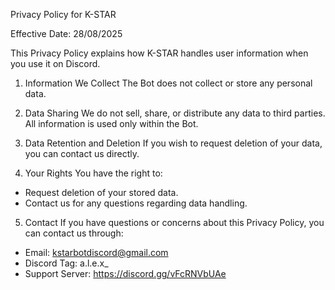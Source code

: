 Privacy Policy for K-STAR

Effective Date: 28/08/2025

This Privacy Policy explains how K-STAR handles user information when you use it on Discord.

1. Information We Collect
The Bot does not collect or store any personal data.

2. Data Sharing
We do not sell, share, or distribute any data to third parties.
All information is used only within the Bot.

3. Data Retention and Deletion
If you wish to request deletion of your data, you can contact us directly.

4. Your Rights
You have the right to:
- Request deletion of your stored data.
- Contact us for any questions regarding data handling.
  
5. Contact
If you have questions or concerns about this Privacy Policy, you can contact us through:
- Email: kstarbotdiscord@gmail.com
- Discord Tag: a.l.e.x_
- Support Server: https://discord.gg/vFcRNVbUAe
